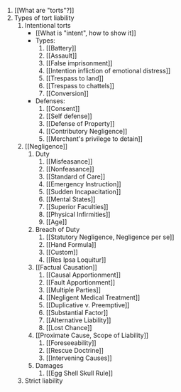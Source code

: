 
1. [[What are "torts"?]]
2. Types of tort liability
	1. Intentional torts
		 - [[What is "intent", how to show it]]
		- Types:
			1. [[Battery]]
			2. [[Assault]]
			1. [[False imprisonment]]
			2. [[Intention infliction of emotional distress]]
			3. [[Trespass to land]]
			4. [[Trespass to chattels]]
			5. [[Conversion]]
		- Defenses:
			1. [[Consent]]
			2. [[Self defense]]
			3. [[Defense of Property]]
			4. [[Contributory Negligence]]
			5. [[Merchant's privilege to detain]]
	1. [[Negligence]]
		1. Duty
			1. [[Misfeasance]]
			2. [[Nonfeasance]]
			3. [[Standard of Care]]
			4. [[Emergency Instruction]]
			5. [[Sudden Incapacitation]]
			6. [[Mental States]]
			8. [[Superior Faculties]]
			9. [[Physical Infirmities]]
			10. [[Age]]
		2. Breach of Duty
			1. [[Statutory Negligence, Negligence per se]]
			2. [[Hand Formula]]
			3. [[Custom]]
			4. [[Res Ipsa Loquitur]]
		3. [[Factual Causation]]
			1. [[Causal Apportionment]]
			2. [[Fault Apportionment]]
			3. [[Multiple Parties]]
			4. [[Negligent Medical Treatment]]
			5. [[Duplicative v. Preemptive]]
			6. [[Substantial Factor]]
			7. [[Alternative Liability]]
			8. [[Lost Chance]]
		4. [[Proximate Cause, Scope of Liability]]
			1. [[Foreseeability]]
			2. [[Rescue Doctrine]]
			3. [[Intervening Causes]]
		5. Damages
			1. [[Egg Shell Skull Rule]]
	2. Strict liability
